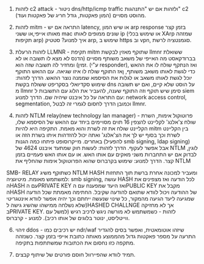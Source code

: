 1. לזהות c2 attack - ניטור dns/http/icmp traffic ולזהות אם יש "התנהגות" c2 מהוסט מסויים (המון פאקטות, גודל חריג של פאקטות ועוד).

2. לזהות mitm - התראה אם יש latency, או שיש המון arp response בזמן קצר מאותו אייפי,או ששני mac שונים ממופים לאותו ip (או שימוש בכלי XArp שמזהה תקיפות arp)
איך למנוע? סטטיק arp, שימוש ב https וב vpn, סגמנטציה לרשת.

3. לזהות הרעלת LLMNR - תקיפת mitm שתוקף מאזין לבקשת llmnr ששואלת בברודקאסט מה האייפי של משאב משותף מסויים (הדנס לא מצא לו תשובה או לא זמין) ומחזיר לה תשובה שזה הוא. (ע"י responder), ואז הנתקף שולח לו את ההאש כדי לגשת לאותו משאב משותף, ןאז התוקף שולח לו איזו שגיאה. עם ההאש התוקף יוכל לגשת לאותו משאב או לגלות את הסיסמא שממנה נוצר ההאש.
הדרך לזהות: שימוש סקדיואלי בסקריפט ששולח בקשת dns על הוסט שלא קיים, ואם יש תשובה מ llmnr סימן שיש תוקף וזה התוקף שענה, להעביר את הלוג עם התשובות ל siem עם התראה על כל איבנט שיהיה שם.
הדרך למנוע: network access control, segmentation, וכמובן הדרך לחסום לגמרי זה לבטל llmnr.

4. לזהות NTLM relay(new technology lan manager) - פרוטוקול אימות, השרת שולח צ'אלנג' לקליינט להצפין 16 תוים מסויימים ביחד עם ההאש של הסיסמא שלו, הקליינט שולח את זה לשרת והוא מאמת.
התקיפה היא להיות mitm בין הקליינט לשרת וכך בסוף יש לך את הצ'אלנג' ואתה יכול להזדהות איתו בשרת הזה או באחרים.
מייקרוסופט פיתחו כמה הגנות (להפעיל smb signing, ldap signing)  אבל אפשר לעקוף.
הדרך לזהות: לעשות חוק שמתעד איבנט 4624 של  NTLM לוגין, לבדוק אם יש התחברות משני מאקים עם אותו האש. או עם אותו האש פעמיים בזמן קצר.
הדרך למנוע: שימוש בקרברוס שהוא הפרוטוקול אימות שהחליף את NTLM


SMB- RELAY
כשתוקף משיג NTLM HASH ומעביר למכונה אחרת ברשת תוך התחזות למשתמש מאומת.
מיטיגציה: smb signing, עושה HASH לכל הודעה ואז מצפינים את הHASH עם הPRIVATE KEY ואז היעד שמפענח עם הPUBLIC KEY מקבל את הHASH של ההודעה ויכול לוודא שתואם להודעה שקיבל.
החתימה מאמתת שכל הודעה שמגיעה ליעד הגיעה מהמקור, כל שינוי שנעשה ייחתם וכך יהיה אפשר לוודא אינטגריטי (שלא נשלחה ממישהו שהשיג גישה לHASHED CHALLNGE אך לא מחזיקה בPRIVATE KEY.
לזהות - כשמשתמש לא מורשה ניגש לרכיב רגיש (למשל עם ווייטליסט, ינוטר בלוגים של אותו רכיב).
למנוע - קרברוס. 

6. זיהוי ddos - יש רכיבים כמו ndr/waf שיזהו אוטומאטית, ואפשר בסים להגדיר התרעה על מספר פאקטות גדול מהממוצע מאותה כתובת אייפי בזמן קצר.
כשנזהה מתקפה כזו נחסום את הכתובות שמשתתפות בתקיפה.

7. תמיד לוודא שהפיירוול חוסם פורטים של שיתוף קבצים.
  

